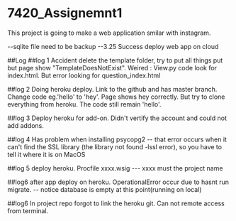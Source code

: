# 7420_Assignemnt1

This project is going to make a web application smilar with instagram.

--sqlite file need to be backup
--3.25 Success deploy web app on cloud 



##Log
##log 1
Accident delete the template folder, try to put all things put but page show "TemplateDoesNotExist". Weired : View.py code look for index.html. But error looking for question_index.html

##log 2
Doing heroku deploy. Link to the github and has master branch. Change code eg.'hello' to 'hey'. Page shows hey correctly. But try to clone everything from heroku. The code still remain 'hello'.

##log 3
Deploy heroku for add-on. Didn't vertify the account and could not add addons.

##log 4 
Has problem when installing psycopg2 -- that error occurs when it can't find the SSL library (the library not found -lssl error), so you have to tell it where it is on MacOS

##log 5
deploy heroku. Procfile xxxx.wsig  --- xxxx must the project name

##log6 
after app deploy on heroku. OperationalError occur due to hasnt run migrate. -- notice database is empty at this point(running on local)

##log6
In project repo forgot to link the heroku git. Can not remote access from terminal.

